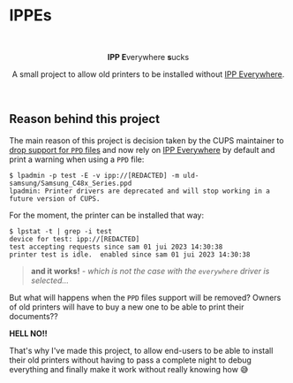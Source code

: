 # IPPEs

<div align="center">
  <p>&nbsp;</p>
  <p><strong>IPP E</strong>verywhere <strong>s</strong>ucks</p>
  <p>A small project to allow old printers to be installed without <a href="https://www.pwg.org/ipp/everywhere.html" target="_blank">IPP Everywhere</a>.</p>
  <p>&nbsp;</p>
</div>

## Reason behind this project

The main reason of this project is decision taken by the CUPS maintainer to [drop support for `PPD` files](https://github.com/OpenPrinting/cups-sharing/issues/4) and now rely on [IPP Everywhere](https://www.pwg.org/ipp/everywhere.html) by default and print a warning when using a `PPD` file:

```console
$ lpadmin -p test -E -v ipp://[REDACTED] -m uld-samsung/Samsung_C48x_Series.ppd
lpadmin: Printer drivers are deprecated and will stop working in a future version of CUPS.
```

For the moment, the printer can be installed that way:

```console
$ lpstat -t | grep -i test
device for test: ipp://[REDACTED]
test accepting requests since sam 01 jui 2023 14:30:38
printer test is idle.  enabled since sam 01 jui 2023 14:30:38
```

> __and it works!__ - _which is not the case with the `everywhere` driver is selected..._

But what will happens when the `PPD` files support will be removed? Owners of old printers will have to buy a new one to be able to print their documents??

__HELL NO!!__

That's why I've made this project, to allow end-users to be able to install their old printers without having to pass a complete night to debug everything and finally make it work without really knowing how 😅
